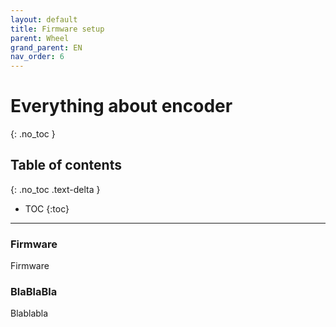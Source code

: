 ```yaml
---
layout: default
title: Firmware setup
parent: Wheel
grand_parent: EN
nav_order: 6
---
```


# Everything about encoder
{: .no_toc }

## Table of contents
{: .no_toc .text-delta }

- TOC
{:toc}

---

### Firmware
Firmware

### BlaBlaBla
Blablabla
